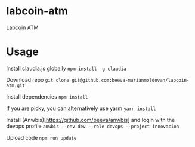 # labcoin-atm
Labcoin ATM

# Usage

Install claudia.js globally
`npm install -g claudia`

Download repo
`git clone git@github.com:beeva-marianmoldovan/labcoin-atm.git`

Install dependencies
`npm install`

If you are picky, you can alternatively use yarm
`yarn install`

Install (Anwbis)[https://github.com/beeva/anwbis] and login with the devops profile
`anwbis --env dev --role devops --project innovacion`

Upload code
`npm run update`

